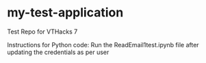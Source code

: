 # my-test-application
Test Repo for VTHacks 7

Instructions for Python code:
Run the ReadEmail1test.ipynb file after updating the credentials as per user
